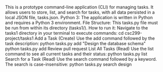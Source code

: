 This is a prototype command-line application (CLI) for managing tasks. It allows users to store, list, and search for tasks, with all data persisted in a local JSON file, tasks.json.
Python 3: The application is written in Python and requires a Python 3 environment.
File Structure: This tasks.py file must be run from within its directory (tasks1/).
How to run it: 
Navigate to the tasks1 directory in your terminal to execute commands:
cd csc299-project/tasks1
Add a Task (Create)
Use the add command followed by the task description:
python tasks.py add "Design the database schema"
python tasks.py add Review pull request
List All Tasks (Read)
Use the list command to see all current tasks and their status:
python tasks.py list
Search for a Task (Read)
Use the search command followed by a keyword. The search is case-insensitive:
python tasks.py search design